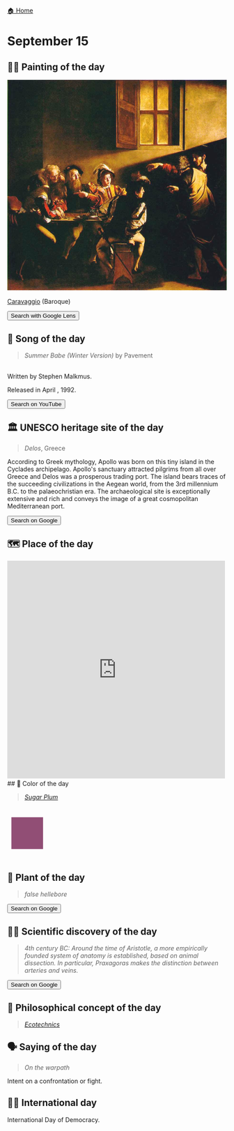 
[🏠 Home](../../index.md)

# September 15

## 🧑‍🎨 Painting of the day

<img width="600" src="../img/Caravaggio_6.jpg">

[Caravaggio](http://en.wikipedia.org/wiki/Caravaggio) (Baroque)

<button class="btn btn-success"
onclick=" window.open('https://lens.google.com/uploadbyurl?url=https://iretes.github.io/one-a-day/data/img/Caravaggio_6.jpg','_blank')">
Search with Google Lens
</button>

## 🎼 Song of the day

> *Summer Babe (Winter Version)*
by Pavement

<br />Written by Stephen Malkmus.

Released in April , 1992.

<button class="btn btn-success"
onclick=" window.open('http://www.youtube.com/search?q=Summer Babe (Winter Version) by Pavement','_blank')">
Search on YouTube
</button>

## 🏛️ UNESCO heritage site of the day

> *Delos*, Greece

<p>According to Greek mythology, Apollo was born on this tiny island in the Cyclades archipelago. Apollo's sanctuary attracted pilgrims from all over Greece and Delos was a prosperous trading port. The island bears traces of the succeeding civilizations in the Aegean world, from the 3rd millennium B.C. to the palaeochristian era. The archaeological site is exceptionally extensive and rich and conveys the image of a great cosmopolitan Mediterranean port.</p>

<button class="btn btn-success"
onclick=" window.open('http://www.google.com/search?q=Delos','_blank')">
Search on Google
</button>

## 🗺️ Place of the day

<iframe
src="https://www.mapcrunch.com"
name="mapcrunch"
width="500"
height="500"
allowTransparency="true"
scrolling="no"
frameborder="0"
>
</iframe>
## 🎨 Color of the day

> *[Sugar Plum](https://en.wikipedia.org/wiki/List_of_Crayola_crayon_colors#Silver_Swirls)*

<div style="color:#914E75; font-size: 100px;">&#9632;</div>

## 🌿 Plant of the day

> *false hellebore*

<button class="btn btn-success"
onclick=" window.open('http://www.google.com/search?q=false hellebore','_blank')">
Search on Google
</button>

## 🧑‍🔬 Scientific discovery of the day

> *4th century BC: Around the time of Aristotle, a more empirically founded system of anatomy is established, based on animal dissection. In particular, Praxagoras makes the distinction between arteries and veins.*

<button class="btn btn-success"
onclick=" window.open('http://www.google.com/search?q=4th century BC: Around the time of Aristotle, a more empirically founded system of anatomy is established, based on animal dissection. In particular, Praxagoras makes the distinction between arteries and veins.','_blank')"> 
Search on Google
</button>

## 💭 Philosophical concept of the day

> *[Ecotechnics](https://en.wikipedia.org/wiki/Ecotechnics)*

## 🗣️ Saying of the day

> *On the warpath*

Intent on a confrontation or fight. 

## 🏳️‍🌈 International day

International Day of Democracy.